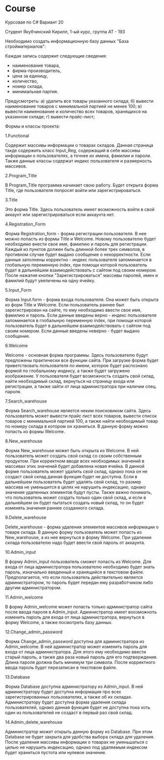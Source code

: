 # Course
Курсовая по C# Вариант 20

Студент Якубчинский Кирилл, 1-ый курс, группа АТ - 193

Необходимо создать информационную базу данных "База стройматериалов":

Каждая запись содержит следующие сведения: 
-	наименование товара,
-	фирма-производитель,
-	цена за единицу,
-	количество,
-	номер склада,
-	минимальная партия.

Предусмотреть:
а)	удалить все товары указанного склада;
б)	вывести наименование товаров с минимальной партией не менее 100;
в)	вывести наименование и количество всех товаров, хранящихся на указанном складе;
г)	вывести прайс-лист;

Формы и классы проекта:

1.Functional

Содержит массивы информации о товарах складов. Данная страница такде содержить класс Input_Reg, содержащий в себе массивы информации
о пользователях, а точнее их имена, фамилии и пароли. Также данные классы содержат индекс пользователя и размерность массивов.

2.Program_Title

В Program_Title программа начинает свою работу. Будет открыта форма Title, где пользователя попросят войти или зарегистрироваться.

3.Title

Это форма Title. Здесь пользователь имеет возможность войти в свой аккаунт или зарегистрироваться если аккаунта нет.

4.Registration_Form

Форма Registration_form - форма регистрации пользователя.
           В нее можно попасть из формы Title и Welcome.
           Новому пользователю будет необходимо внести свое имя, фамилию и пароль
           для регистрации. Каждый из пунктов должен быть длинной более трех
           символов, в противном случае будет выдано сообщение о некорректности.
           Если данные заполнены корректно - индекс пользователя запоминается
           в глобальную переменную index, при помощи которой пользователь 
           будет в дальнейшем взаимодействовать с сайтом под своим номером.
           После нажатия кнопки "Зарегистрироваться" массивы паролей, имен и фамилий будут
           увеличены на одну ячейку.
          
5.Input_Form

Форма Input.form - форма входа пользователя. Она может быть открыта из форм Title и Welcome.
           Если пользователь раннее был зарегистрирован
           на сайте, то ему необходимо ввести свое имя, фамилию и пароль.
           Если данные введены верно - индекс пользователя запоминается
           в глобальную переменную index, при помощи которой пользователь 
           будет в дальнейшем взаимодействовать с сайтом под своим номером.
           Если данные введены неверно - будет выдано сообщение.
           
6.Welcome

Welcome - основная форма программы. Здесь
           пользователю будут предложены практически все
           функции сайта. При загрузке форма будет приветствовать
           пользователя по имени, которое будет распознано формой
           по глобальному индексу, а также будет загружено изображение.
           У пользователя будет возможность создать свой склад,
           найти необходимый склад, вернуться на страницу входа или регистрации,
           а также зайти от лица администратора при наличии спец. пароля.
           
7.Search_warehouse

Форма Search_warehouse является неким поисковиком сайта.
           Здесь пользователь может вывести прайс лист всех товаров,
           вывести список товаров с минимальной партией 100, а также
           найти необходимый товар по номеру склада в котором он храниться.
           В данную форму можно попасть из формы Welcome.
           
8.New_warehouse

Форма New_warehouse может быть открыта из Welcome.
           В ней пользователь может создать свой склад со своим собственным
           продуктом. При корректном вводе всех необходимых значений в массивах этих
           значений будет добавлена новая ячейка. В данной форме пользователь может удалить
           свой склад, однако пока он не создаст свой склад данная функция будет не доступна.
           Если в дальнейшем пользователь будет удалять свой склад, то размер массива не уменьшится
           в целях не нарушить индексацию, однако значения удаленных элементов будут пусты. 
           Также важно понимать, что пользователь может создать только один свой склад, и если
           в дальнейшем он будет пытаться создать новый склад, то он будет изменять значения раннее
           созданного склада.
           
9.Delete_warehouse

Delete_warehouse - форма удаления элементов массивов информации о товаре склада.
           В данную форму пользователь может попасть из New_warehouse, а из нее вернуться
           в форму Welcome. При удалении склада пользователю надо будет ввести свой пароль
           от аккаунта.

10.Admin_input

В форму Admin_input пользователь сможет попасть из Welcome.
           Для входа от лица администратора пользователю необходимо будет знать пароль,
           изначально введенный и хранящийся в текстовом файле. Предполагается, что
           если пользователь действительно является администратором, то пароль будет
           передан ему разработчиком либо другим администратором.
           
11.Admin_welcome

В форму Admin_welcome может попасть только администратор сайта после
           ввода пароля в Admin_input. Администратор имеет воозможноть изменить пароль для входа
           от лица администратора, вернуться в форму Welcome, а также посмотреть базу данных.
           
12.Change_admin_password

Форма Change_admin_password доступна для администратора из Admin_welcome.
           В ней администратор может изменить пароль для входа от лица администратора.
           Для этого ему необходимо ввести старый пароль, а также два раза новый пароль
           для его подтверждения. Длина пароля должна быть минимум три символа. 
           После корректного ввода пароль будет перезаписан в текстовом файле.
           
13.Database

Форма Database доступна администратору из Admin_input.
           В ней администратору будет доступна информация про всех зарегистрированных
           пользователях, а также об их складах. Администратору будет доступна форма удаления
           склада пользователей, однако данная функция будет не доступна пока хоть один из пользователей
           не создаст в первый раз свой склад.
           
14.Admin_delete_warehouse

Администратор может открыть данную форму из Database.
           При этом Database не будет закрыта для удобства выбора склада
           для удаления. После удаления массивы информации о товарах
           не уменьшаться с целью не нарушить индексацию, однако под удаляемым
           индексом будет храниться пустота или нулевое значение.           

